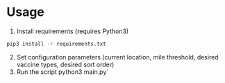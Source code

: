 # Usage

1. Install requirements (requires Python3)
```bash
pip3 install -r requirements.txt
```
2. Set configuration parameters (current location, mile threshold, desired vaccine types, desired sort order)
3. Run the script 	python3 main.py`
